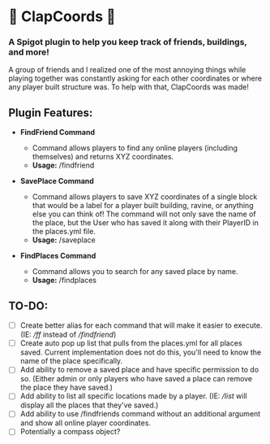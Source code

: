 # 👏 ClapCoords 👏 

### A Spigot plugin to help you keep track of friends, buildings, and more!
A group of friends and I realized one of the most annoying things while playing together was constantly asking for each other coordinates or where any player built structure was. To help with that, ClapCoords was made!

## Plugin Features:
- **FindFriend Command**
    - Command allows players to find any online players (including themselves) and returns XYZ coordinates.
    - **Usage:** /findfriend <player name>


- **SavePlace Command**
   - Command allows players to save XYZ coordinates of a single block that would be a label for a player built building, ravine, or anything else you can think of! The command will not only save the name of the place, but the User who has saved it along with their PlayerID in the places.yml file.
   - **Usage:** /saveplace <place name>


- **FindPlaces Command**
    - Command allows you to search for any saved place by name.
    - **Usage:** /findplaces <place name>

## TO-DO:
- [ ] Create better alias for each command that will make it easier to execute. (IE: _/ff_ instead of _/findfriend_)
- [ ] Create auto pop up list that pulls from the places.yml for all places saved. Current implementation does not do this, you'll need to know the name of the place specifically.
- [ ] Add ability to remove a saved place and have specific permission to do so. (Either admin or only players who have saved a place can remove the place they have saved.)
- [ ] Add ability to list all specific locations made by a player. (IE: _/list_ <player name> will display all the places that they've saved.)
- [ ] Add ability to use /findfriends command without an additional argument and show all online player coordinates.
- [ ] Potentially a compass object?
